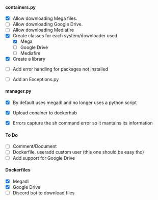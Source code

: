 #### containers.py

- [x] Allow downloading Mega files.
- [ ] Allow downloading Google Drive.
- [ ] Allow downloading Mediafire
- [x] Create classes for each system/downloader used.
    - [x] Mega
    - [ ] Google Drive
    - [ ] Mediafire

- [x] Create a library

[comment]: <> (- [ ] Change its name to find_in_files.py or something like that, and update manager.py to use the library created.)
- [ ] Add error handling for packages not installed
- [ ] Add an Exceptions.py


#### manager.py

- [x] By default uses megadl and no longer uses a python script
- [x] Upload conainer to dockerhub

- [x] Errors capture the sh command error so it mantains its information
  
[comment]: <> (- [ ] Allow passing command arguments to modify its behaviour)


#### To Do

- [ ] Comment/Document
- [ ] Dockerfile, useradd custom user (this one should be easy tho)
- [ ] Add support for Google Drive

#### Dockerfiles

- [x] Megadl
- [x] Google Drive
- [ ] Discord bot to download files